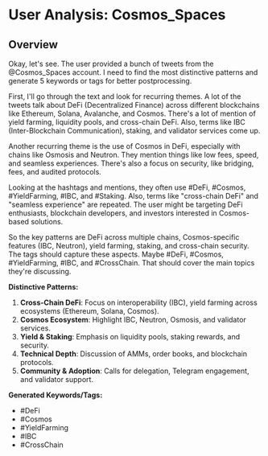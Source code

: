 # User Analysis: Cosmos_Spaces

## Overview

<think>
Okay, let's see. The user provided a bunch of tweets from the @Cosmos_Spaces account. I need to find the most distinctive patterns and generate 5 keywords or tags for better postprocessing.

First, I'll go through the text and look for recurring themes. A lot of the tweets talk about DeFi (Decentralized Finance) across different blockchains like Ethereum, Solana, Avalanche, and Cosmos. There's a lot of mention of yield farming, liquidity pools, and cross-chain DeFi. Also, terms like IBC (Inter-Blockchain Communication), staking, and validator services come up.

Another recurring theme is the use of Cosmos in DeFi, especially with chains like Osmosis and Neutron. They mention things like low fees, speed, and seamless experiences. There's also a focus on security, like bridging, fees, and audited protocols. 

Looking at the hashtags and mentions, they often use #DeFi, #Cosmos, #YieldFarming, #IBC, and #Staking. Also, terms like "cross-chain DeFi" and "seamless experience" are repeated. The user might be targeting DeFi enthusiasts, blockchain developers, and investors interested in Cosmos-based solutions.

So the key patterns are DeFi across multiple chains, Cosmos-specific features (IBC, Neutron), yield farming, staking, and cross-chain security. The tags should capture these aspects. Maybe #DeFi, #Cosmos, #YieldFarming, #IBC, and #CrossChain. That should cover the main topics they're discussing.
</think>

**Distinctive Patterns:**  
1. **Cross-Chain DeFi**: Focus on interoperability (IBC), yield farming across ecosystems (Ethereum, Solana, Cosmos).  
2. **Cosmos Ecosystem**: Highlight IBC, Neutron, Osmosis, and validator services.  
3. **Yield & Staking**: Emphasis on liquidity pools, staking rewards, and security.  
4. **Technical Depth**: Discussion of AMMs, order books, and blockchain protocols.  
5. **Community & Adoption**: Calls for delegation, Telegram engagement, and validator support.  

**Generated Keywords/Tags:**  
- #DeFi  
- #Cosmos  
- #YieldFarming  
- #IBC  
- #CrossChain